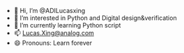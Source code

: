 - 👋 Hi, I’m @ADILucasxing
- 👀 I’m interested in Python and Digital design&verification
- 🌱 I’m currently learning Python script
- 📫 Lucas.Xing@analog.com
- 😄 Pronouns: Learn forever

<!---
ADILucasxing/ADILucasxing is a ✨ special ✨ repository because its `README.md` (this file) appears on your GitHub profile.
You can click the Preview link to take a look at your changes.
--->
